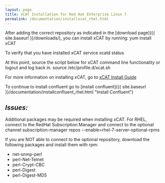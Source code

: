 ```yaml
---
layout: page
title: xCAT Installation for Red Hat Enterprise Linux 7
permalink: /documentation/installxcat_rhel.html
---
```


After adding the correct repository as indicated in the [download page]({{ site.baseurl }}/downloads/), you can install xCAT by running:
    yum install xCAT

To verify that you have installed xCAT
    service xcatd status

At this point, source the script below for xCAT command line functionality or logout and log back in. 
    source /etc/profile.d/xcat.sh


For more information on installing xCAT, go to [xCAT Install Guide](http://xcat-docs.readthedocs.io/en/stable/guides/install-guides/index.html "xCAT Install Guide")

To continue to install confluent go to [install confluent]({{ site.baseurl }}/documentation/installconfluent_rhel.html "Install Confluent")

## *Issues:*

Additional packages may be required when installing xCAT. 
For RHEL, connect to the RedHat Subscription Manager and connect to the optional channel 
    subscription-manager repos --enable=rhel-7-server-optional-rpms

If you are NOT able to connect to the optional repository, download the following packages and install them with rpm: 
* net-snmp-perl
* perl-Net-Telnet
* perl-Crypt-CBC
* perl-Digest
* perl-Digest-MD5

